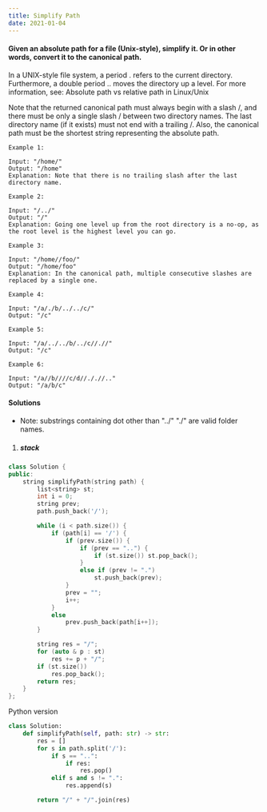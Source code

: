```yaml
---
title: Simplify Path
date: 2021-01-04
---
```

#### Given an absolute path for a file (Unix-style), simplify it. Or in other words, convert it to the canonical path.

In a UNIX-style file system, a period . refers to the current directory. Furthermore, a double period .. moves the directory up a level. For more information, see: Absolute path vs relative path in Linux/Unix

Note that the returned canonical path must always begin with a slash /, and there must be only a single slash / between two directory names. The last directory name (if it exists) must not end with a trailing /. Also, the canonical path must be the shortest string representing the absolute path.

 

```
Example 1:

Input: "/home/"
Output: "/home"
Explanation: Note that there is no trailing slash after the last directory name.

Example 2:

Input: "/../"
Output: "/"
Explanation: Going one level up from the root directory is a no-op, as the root level is the highest level you can go.

Example 3:

Input: "/home//foo/"
Output: "/home/foo"
Explanation: In the canonical path, multiple consecutive slashes are replaced by a single one.

Example 4:

Input: "/a/./b/../../c/"
Output: "/c"

Example 5:

Input: "/a/../../b/../c//.//"
Output: "/c"

Example 6:

Input: "/a//b////c/d//././/.."
Output: "/a/b/c"
```

#### Solutions

- Note: substrings containing dot other than "../" "./" are valid folder names.

1. ##### stack

```cpp
class Solution {
public:
    string simplifyPath(string path) {
        list<string> st;
        int i = 0;
        string prev;
        path.push_back('/');

        while (i < path.size()) {
            if (path[i] == '/') {
                if (prev.size()) {
                    if (prev == "..") {
                        if (st.size()) st.pop_back();
                    }
                    else if (prev != ".")
                        st.push_back(prev);
                }
                prev = "";
                i++;
            }
            else
                prev.push_back(path[i++]);
        }

        string res = "/";
        for (auto & p : st)
            res += p + "/";
        if (st.size())
            res.pop_back();
        return res;
    }
};
```


Python version

```python
class Solution:
    def simplifyPath(self, path: str) -> str:
        res = []
        for s in path.split('/'):
            if s == "..":
                if res:
                    res.pop()
            elif s and s != ".":
                res.append(s)

        return "/" + "/".join(res)
```